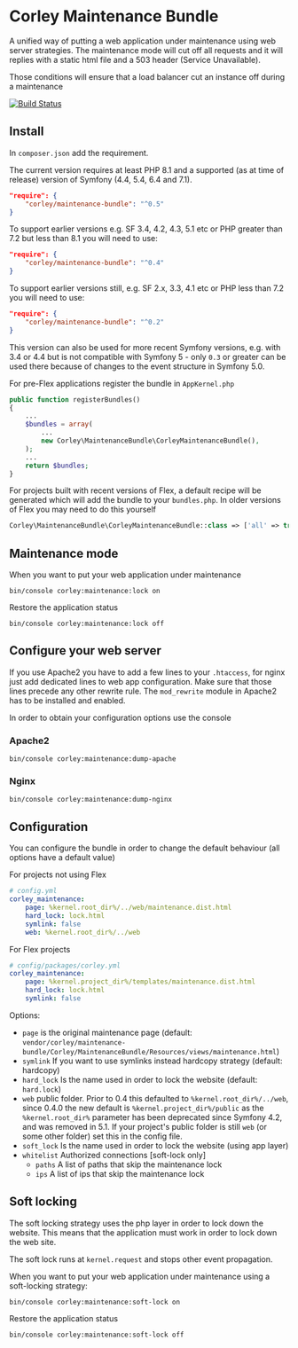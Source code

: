 # Corley Maintenance Bundle

A unified way of putting a web application under maintenance using web server strategies. The maintenance
mode will cut off all requests and it will replies with a static html file and a 503 header (Service Unavailable).

Those conditions will ensure that a load balancer cut an instance off during a maintenance

[![Build Status](https://travis-ci.org/matatirosolutions/CorleyMaintenanceBundle.svg?branch=master)](https://travis-ci.org/matatirosolutions/CorleyMaintenanceBundle)

## Install


In `composer.json` add the requirement. 

The current version requires at least PHP 8.1 and a supported (as at time of release) version of Symfony (4.4, 5.4, 6.4 and 7.1).
```json
"require": {
    "corley/maintenance-bundle": "^0.5"
}
```

To support earlier versions e.g. SF 3.4, 4.2, 4.3, 5.1 etc or PHP greater than 7.2 but less than 8.1 you will need to use: 

```json
"require": {
    "corley/maintenance-bundle": "^0.4"
}
```

To support earlier versions still, e.g. SF 2.x, 3.3, 4.1 etc or PHP less than 7.2 you will need to use:

```json
"require": {
    "corley/maintenance-bundle": "^0.2"
}
```
This version can also be used for more recent Symfony versions, e.g. with 3.4 or 4.4 but is not compatible with Symfony 5 - only `0.3` or greater can be used there because of changes to the event structure in Symfony 5.0.


For pre-Flex applications register the bundle in `AppKernel.php`

```php
public function registerBundles()
{
    ...
    $bundles = array(
        ...
        new Corley\MaintenanceBundle\CorleyMaintenanceBundle(),
    );
    ...
    return $bundles;
}
```

For projects built with recent versions of Flex, a default recipe will be generated which will add the bundle to your `bundles.php`. In older versions of Flex you may need to do this yourself
```php
Corley\MaintenanceBundle\CorleyMaintenanceBundle::class => ['all' => true],
```

## Maintenance mode

When you want to put your web application under maintenance

```shell
bin/console corley:maintenance:lock on
```

Restore the application status

```shell
bin/console corley:maintenance:lock off
```

## Configure your web server

If you use Apache2 you have to add a few lines to your `.htaccess`, for nginx just add dedicated
lines to web app configuration.
Make sure that those lines precede any other rewrite rule.
The `mod_rewrite` module in Apache2 has to be installed and enabled.

In order to obtain your configuration options use the console

### Apache2

```shell
bin/console corley:maintenance:dump-apache
```
### Nginx

```shell
bin/console corley:maintenance:dump-nginx
```

## Configuration

You can configure the bundle in order to change the default behaviour (all options have a default value)

For projects not using Flex
```yml
# config.yml
corley_maintenance:
    page: %kernel.root_dir%/../web/maintenance.dist.html
    hard_lock: lock.html
    symlink: false
    web: %kernel.root_dir%/../web
```

For Flex projects
```yml
# config/packages/corley.yml
corley_maintenance:
    page: %kernel.project_dir%/templates/maintenance.dist.html
    hard_lock: lock.html
    symlink: false
```

Options:

* `page` is the original maintenance page (default: `vendor/corley/maintenance-bundle/Corley/MaintenanceBundle/Resources/views/maintenance.html`)
* `symlink` If you want to use symlinks instead hardcopy strategy (default: hardcopy)
* `hard_lock` Is the name used in order to lock the website (default: `hard.lock`)
* `web` public folder. Prior to 0.4 this defaulted to `%kernel.root_dir%/../web`, since 0.4.0 the new default is `%kernel.project_dir%/public` as the `%kernel.root_dir%` parameter has been deprecated since Symfony 4.2, and was removed in 5.1. If your project's public folder is still `web` (or some other folder) set this in the config file.
* `soft_lock` Is the name used in order to lock the website (using app layer)
* `whitelist` Authorized connections [soft-lock only]
  * `paths` A list of paths that skip the maintenance lock
  * `ips` A list of ips that skip the maintenance lock


## Soft locking
The soft locking strategy uses the php layer in order to lock down the website. This means that the
application must work in order to lock down the web site.

The soft lock runs at `kernel.request` and stops other event propagation.

When you want to put your web application under maintenance using a soft-locking strategy:

```shell
bin/console corley:maintenance:soft-lock on
```

Restore the application status

```shell
bin/console corley:maintenance:soft-lock off
```
